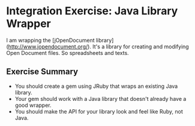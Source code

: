 # Integration Exercise: Java Library Wrapper

I am wrapping the [jOpenDocument library] (http://www.jopendocument.org/). It's a library for creating and modifying Open Document files. So spreadsheets and texts.

## Exercise Summary

- You should create a gem using JRuby that wraps an existing Java library.
- Your gem should work with a Java library that doesn't already have
  a good wrapper.
- You should make the API for your library look and feel like Ruby, not Java.

